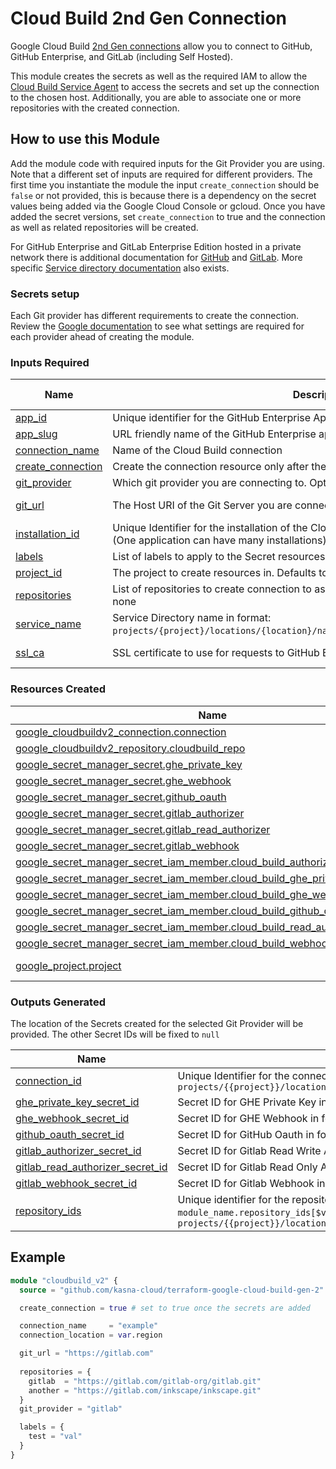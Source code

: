 # Cloud Build 2nd Gen Connection
Google Cloud Build [2nd Gen connections](https://cloud.google.com/build/docs/repositories#repositories_2nd_gen) allow you to connect to GitHub, GitHub Enterprise, and GitLab (including Self Hosted).

This module creates the secrets as well as the required IAM to allow the [Cloud Build Service Agent](https://cloud.google.com/build/docs/securing-builds/configure-access-for-cloud-build-service-account#service-agent-permissions) to access the secrets and set up the connection to the chosen host. Additionally, you are able to associate one or more repositories with the created connection.

## How to use this Module
Add the module code with required inputs for the Git Provider you are using. Note that a different set of inputs are required for different providers. The first time you instantiate the module the input `create_connection` should be `false` or not provided, this is because there is a dependency on the secret values being added via the Google Cloud Console or gcloud. Once you have added the secret versions, set `create_connection` to true and the connection as well as related repositories will be created.

For GitHub Enterprise and GitLab Enterprise Edition hosted in a private network there is additional documentation for [GitHub](https://cloud.google.com/build/docs/automating-builds/github/build-repos-from-github-enterprise-private-network?generation=2nd-gen) and [GitLab](https://cloud.google.com/build/docs/automating-builds/gitlab/build-repos-from-gitlab-enterprise-edition-private-network). More specific [Service directory documentation](https://cloud.google.com/service-directory/docs/overview) also exists.

### Secrets setup
Each Git provider has different requirements to create the connection. Review the [Google documentation](https://cloud.google.com/build/docs/repositories#repositories_2nd_gen) to see what settings are required for each provider ahead of creating the module.

### Inputs Required

| Name | Description | Git Provider | Type | Default | Required |
|---|---|---|---|---|---|
|  [app\_id](#input\_app\_id) | Unique identifier for the GitHub Enterprise Application for Cloud Build | ghe | `number` | `null` | no |
|  [app\_slug](#input\_app\_slug) | URL friendly name of the GitHub Enterprise application | ghe | `string` | `null` | no |
|  [connection\_name](#input\_connection\_name) | Name of the Cloud Build connection | All | `string` | n/a | yes |
|  [create\_connection](#input\_create\_connection) | Create the connection resource only after the secrets have been correctly set. | All | `bool` | `false` | no |
|  [git\_provider](#input\_git\_provider) | Which git provider you are connecting to. Options are: gitlab, github, ghe | All | `string` | n/a | yes |
|  [git\_url](#input\_git\_url) | The Host URI of the Git Server you are connecting to | GitLab, GHE | `string` | `null` | no |
|  [installation\_id](#input\_installation\_id) | Unique Identifier for the installation of the Cloud Build application in your Organisation (One application can have many installations) | ghe | `number` | `null` | no |
|  [labels](#input\_labels) | List of labels to apply to the Secret resources | All | `map(string)` | `null` | no |
| <a name="input_project_id"></a> [project\_id](#input\_project\_id) | The project to create resources in. Defaults to provider project | All | `string` | `null` | no |
|  [repositories](#input\_repositories) | List of repositories to create connection to as name = value pair. Defaults to creating none | All | `map(string)` | `{}` | no |
|  [service\_name](#input\_service\_name) | Service Directory name in format: `projects/{project}/locations/{location}/namespaces/{namespace}/services/{service}`. | GitLab, GHE | `string` | `null` | no |
|  [ssl\_ca](#input\_ssl\_ca) | SSL certificate to use for requests to GitHub Enterprise/Self-Hosted GitLab | GitLab, GHE | `string` | `null` | no |

### Resources Created

| Name | Type |
|------|------|
| [google_cloudbuildv2_connection.connection](https://registry.terraform.io/providers/hashicorp/google/latest/docs/resources/cloudbuildv2_connection) | resource |
| [google_cloudbuildv2_repository.cloudbuild_repo](https://registry.terraform.io/providers/hashicorp/google/latest/docs/resources/cloudbuildv2_repository) | resource |
| [google_secret_manager_secret.ghe_private_key](https://registry.terraform.io/providers/hashicorp/google/latest/docs/resources/secret_manager_secret) | resource |
| [google_secret_manager_secret.ghe_webhook](https://registry.terraform.io/providers/hashicorp/google/latest/docs/resources/secret_manager_secret) | resource |
| [google_secret_manager_secret.github_oauth](https://registry.terraform.io/providers/hashicorp/google/latest/docs/resources/secret_manager_secret) | resource |
| [google_secret_manager_secret.gitlab_authorizer](https://registry.terraform.io/providers/hashicorp/google/latest/docs/resources/secret_manager_secret) | resource |
| [google_secret_manager_secret.gitlab_read_authorizer](https://registry.terraform.io/providers/hashicorp/google/latest/docs/resources/secret_manager_secret) | resource |
| [google_secret_manager_secret.gitlab_webhook](https://registry.terraform.io/providers/hashicorp/google/latest/docs/resources/secret_manager_secret) | resource |
| [google_secret_manager_secret_iam_member.cloud_build_authorizer_member](https://registry.terraform.io/providers/hashicorp/google/latest/docs/resources/secret_manager_secret_iam_member) | resource |
| [google_secret_manager_secret_iam_member.cloud_build_ghe_private_key_member](https://registry.terraform.io/providers/hashicorp/google/latest/docs/resources/secret_manager_secret_iam_member) | resource |
| [google_secret_manager_secret_iam_member.cloud_build_ghe_webhook_member](https://registry.terraform.io/providers/hashicorp/google/latest/docs/resources/secret_manager_secret_iam_member) | resource |
| [google_secret_manager_secret_iam_member.cloud_build_github_oauth_member](https://registry.terraform.io/providers/hashicorp/google/latest/docs/resources/secret_manager_secret_iam_member) | resource |
| [google_secret_manager_secret_iam_member.cloud_build_read_authorizer_member](https://registry.terraform.io/providers/hashicorp/google/latest/docs/resources/secret_manager_secret_iam_member) | resource |
| [google_secret_manager_secret_iam_member.cloud_build_webhook_member](https://registry.terraform.io/providers/hashicorp/google/latest/docs/resources/secret_manager_secret_iam_member) | resource |
| [google_project.project](https://registry.terraform.io/providers/hashicorp/google/latest/docs/data-sources/project) | data source |


### Outputs Generated

The location of the Secrets created for the selected Git Provider will be provided. The other Secret IDs will be fixed to `null`


| Name | Description |
|------|-------------|
| <a name="output_connection_id"></a> [connection\_id](#output\_connection\_id) | Unique Identifier for the connection in format: `projects/{{project}}/locations/{{location}}/connections/{{name}}` |
| <a name="output_ghe_private_key_secret_id"></a> [ghe\_private\_key\_secret\_id](#output\_ghe\_private\_key\_secret\_id) | Secret ID for GHE Private Key in format: `projects/{{project}}/secrets/{{secret_id}}` |
| <a name="output_ghe_webhook_secret_id"></a> [ghe\_webhook\_secret\_id](#output\_ghe\_webhook\_secret\_id) | Secret ID for GHE Webhook in format: `projects/{{project}}/secrets/{{secret_id}}` |
| <a name="output_github_oauth_secret_id"></a> [github\_oauth\_secret\_id](#output\_github\_oauth\_secret\_id) | Secret ID for GitHub Oauth in format: `projects/{{project}}/secrets/{{secret_id}}` |
| <a name="output_gitlab_authorizer_secret_id"></a> [gitlab\_authorizer\_secret\_id](#output\_gitlab\_authorizer\_secret\_id) | Secret ID for Gitlab Read Write Authorizer in format: `projects/{{project}}/secrets/{{secret_id}}` |
| <a name="output_gitlab_read_authorizer_secret_id"></a> [gitlab\_read\_authorizer\_secret\_id](#output\_gitlab\_read\_authorizer\_secret\_id) | Secret ID for Gitlab Read Only Authorizer in format: `projects/{{project}}/secrets/{{secret_id}}` |
| <a name="output_gitlab_webhook_secret_id"></a> [gitlab\_webhook\_secret\_id](#output\_gitlab\_webhook\_secret\_id) | Secret ID for Gitlab Webhook in format: `projects/{{project}}/secrets/{{secret_id}}` |
| <a name="output_repository_ids"></a> [repository\_ids](#output\_repository\_ids) | Unique identifier for the repository resources managed by the connection. Access via `module_name.repository_ids[$var.repositories.key]`. In format: `projects/{{project}}/locations/{{location}}/connections/{{parent_connection}}/repositories/{{name}}` |


## Example
``` terraform
module "cloudbuild_v2" {
  source = "github.com/kasna-cloud/terraform-google-cloud-build-gen-2"

  create_connection = true # set to true once the secrets are added

  connection_name     = "example"
  connection_location = var.region

  git_url = "https://gitlab.com"
  
  repositories = {
    gitlab  = "https://gitlab.com/gitlab-org/gitlab.git"
    another = "https://gitlab.com/inkscape/inkscape.git"
  }
  git_provider = "gitlab"

  labels = {
    test = "val"
  }
}
```